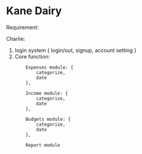 # Kane Dairy

Requirement: 

Charlie:
1. login system {
    login/out,
    signup,
    account setting
}
2. Core function:
    ```
        Expenses module: {
            categorize,
            date
        },

        Income module: {
            categorize,
            date
        },

        Budgets module: {
            categorize,
            date
        },

        Report module
    ```